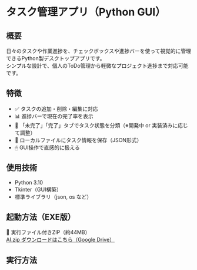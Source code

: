 # タスク管理アプリ（Python GUI）

## 概要

日々のタスクや作業進捗を、チェックボックスや進捗バーを使って視覚的に管理できるPython製デスクトップアプリです。  
シンプルな設計で、個人のToDo管理から軽微なプロジェクト進捗まで対応可能です。

## 特徴

- ✅ タスクの追加・削除・編集に対応
- 📊 進捗バーで現在の完了率を表示
- 📂 「未完了」「完了」タブでタスク状態を分類（※開発中 or 実装済みに応じて調整）
- 💾 ローカルファイルにタスク情報を保存（JSON形式）
- 🖱 GUI操作で直感的に扱える

## 使用技術

- Python 3.10
- Tkinter（GUI構築）
- 標準ライブラリ（json, os など）

## 起動方法（EXE版）

🔗 実行ファイル付きZIP（約44MB）  
[AI.zip ダウンロードはこちら（Google Drive）](https://drive.google.com/file/d/1_FjZWj1_1T7O3geWJWr3D1GZUjS8g_fL/view?usp=sharing)

## 実行方法

